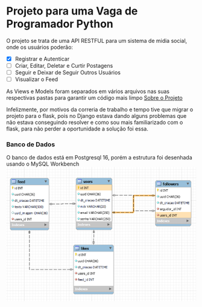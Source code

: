 # Projeto para uma Vaga de Programador Python

O projeto se trata de uma API RESTFUL para um sistema de midia social, onde os usuários poderão:
- [x] Registrar e Autenticar
- [ ] Criar, Editar, Deletar e Curtir Postagens
- [ ] Seguir e Deixar de Seguir Outros Usuários
- [ ] Visualizar o Feed

As Views e Models foram separados em vários arquivos nas suas respectivas pastas para garantir um código mais limpo
[Sobre o Projeto](./docs/README.md)

Infelizmente, por motivos da correria de trabalho e tempo tive que migrar o projeto para o flask, pois no Django estava dando alguns problemas que não estava conseguindo resolver e como sou mais familiarizado com o flask, para não perder a oportunidade a solução foi essa.

### Banco de Dados
O banco de dados está em Postgresql 16, porém a estrutura foi desenhada usando o MySQL Workbench
![Estrutura do Banco de Dados](./docs/estrutura_db.png)
